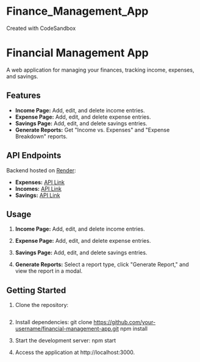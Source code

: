 # Finance_Management_App
Created with CodeSandbox
# Financial Management App

A web application for managing your finances, tracking income, expenses, and savings.

## Features

- **Income Page:** Add, edit, and delete income entries.
- **Expense Page:** Add, edit, and delete expense entries.
- **Savings Page:** Add, edit, and delete savings entries.
- **Generate Reports:** Get "Income vs. Expenses" and "Expense Breakdown" reports.

## API Endpoints

Backend hosted on [Render](https://finance-management-mqeg.onrender.com):

- **Expenses:** [API Link](https://finance-management-mqeg.onrender.com/expenses)
- **Incomes:** [API Link](https://finance-management-mqeg.onrender.com/incomes)
- **Savings:** [API Link](https://finance-management-mqeg.onrender.com/savings)

## Usage

1. **Income Page:** Add, edit, and delete income entries.

2. **Expense Page:** Add, edit, and delete expense entries.

3. **Savings Page:** Add, edit, and delete savings entries.

4. **Generate Reports:** Select a report type, click "Generate Report," and view the report in a modal.

## Getting Started

1. Clone the repository:

   ```bash
2. Install dependencies:
   git clone https://github.com/your-username/financial-management-app.git
   npm install
3. Start the development server:
    npm start
4.  Access the application at http://localhost:3000.

